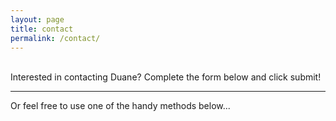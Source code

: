 ```yaml
---
layout: page
title: contact
permalink: /contact/
---
```


<br/>
Interested in contacting Duane? Complete the form below and click submit!



<br/>
<hr/>
Or feel free to use one of the handy methods below...
<br/>
<span class="contacticon center">
	<a href="mailto:duanemcpherson@gmail.com"><i class="fa fa-envelope-square"></i></a>
	<a href="https://www.linkedin.com/in/duane-mcpherson" target="_blank"><i class="fa fa-linkedin-square"></i></a>
	<a href="http://dmcmodelling.tumblr.com/" target="_blank"><i class="fa fa-tumblr-square"></i></a>
	<a href="https://twitter.com/duanemcpherson" target="_blank"><i class="fa fa-twitter-square"></i></a>
</span>




